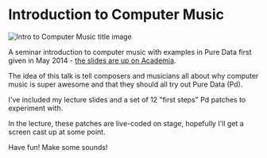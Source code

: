 Introduction to Computer Music
==================

![Intro to Computer Music title image](https://raw.githubusercontent.com/cpmpercussion/ComputerMusicIntro/master/intro-computermusic.png)

A seminar introduction to computer music with examples in Pure Data first given in May 2014 - [the slides are up on Academia](https://www.academia.edu/7218890/Introduction_to_Computer_Music_with_Pd).

The idea of this talk is tell composers and musicians all about why computer music is super awesome and that they should all try out Pure Data (Pd).

I've included my lecture slides and a set of 12 "first steps" Pd patches to experiment with.

In the lecture, these patches are live-coded on stage, hopefully I'll get a screen cast up at some point.

Have fun! Make some sounds!
